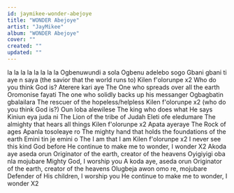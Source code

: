 ```yaml
---
id: jaymikee-wonder-abejoye
title: "WONDER Abejoye"
artist: "JayMikee"
album: "WONDER Abejoye"
cover: ""
created: ""
updated: ""
---
```


la la la la la la la la
Ogbenuwundi a sola
Ogbenu adelebo sogo
Gbani gbani ti aye n saya
(the savior that the world runs to)
Kilen f'olorunpe x2
Who do you think God is?
Aterere kari aye
The One who spreads over all the earth
Oromonise fayati
The one who solidly backs up his messanger
Ogbagbatin gbalailara
The rescuer of the hopeless/helpless
Kilen f'olorunpe x2
(who do you think God is?)
Oun loba alewilese
The king who does what He says
Kiniun eya juda ni
The Lion of the tribe of Judah
Eleti ofe eledumare
The almighty that hears all things
Kilen f'olorunpe x2
Apata ayeraye
The Rock of ages
Apanla tosoleaye ro
The mighty hand that holds the foundations of the earth
Emini tin je emini o
The I am that I am
Kilen f'olorunpe x2
I never see this kind God before
He continue to make me to wonder,
I wonder X2
Akoda aye aseda orun
Originator of the earth, creator of the heavens
Oyigiyigi oba nla mojubare
Mighty God, I worship you
A koda aye, aseda orun
Originator of the earth, creator of the heavens
Olugbeja awon omo re, mojubare
Defender of His children, I worship you
He continue to make me to wonder,
I wonder X2